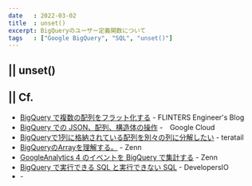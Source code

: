 ```yaml
---
date   : 2022-03-02
title  : unset()
excerpt: BigQueryのユーザー定義関数について
tags   : ["Google BigQuery", "SQL", "unset()"]
---
```


## || unset()


## || Cf.
+ [BigQuery で複数の配列をフラット化する](https://labs.septeni.co.jp/entry/2018/11/06/120000) - FLINTERS Engineer's Blog
+ [BigQuery での JSON、配列、構造体の操作](https://www.cloudskillsboost.google/focuses/3696?locale=ja&parent=catalog) -　Google Cloud
+ [BigQueryで1列に格納されている配列を別々の列に分解したい](https://teratail.com/questions/151185) - teratail 
+ [BigQueryのArrayを理解する。](https://zenn.dev/a1008u/articles/acbd17961f7f5d95a2a8) - Zenn
+ [GoogleAnalytics 4 のイベントを BigQuery で集計する](https://zenn.dev/mjunya1030/articles/20210510-analyze-ga4-by-bigquery) - Zenn
+ [BigQuery で実行できる SQL と実行できない SQL](https://dev.classmethod.jp/articles/bigquery-standard-sql-support/) - DevelopersIO
+ []() - 
